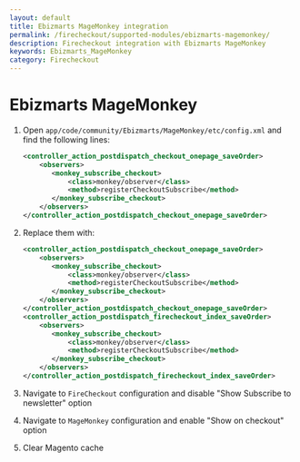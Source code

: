 ```yaml
---
layout: default
title: Ebizmarts MageMonkey integration
permalink: /firecheckout/supported-modules/ebizmarts-magemonkey/
description: Firecheckout integration with Ebizmarts MageMonkey
keywords: Ebizmarts_MageMonkey
category: Firecheckout
---
```


# Ebizmarts MageMonkey

 1. Open `app/code/community/Ebizmarts/MageMonkey/etc/config.xml` and find the following lines:

    ```xml
    <controller_action_postdispatch_checkout_onepage_saveOrder>
        <observers>
           <monkey_subscribe_checkout>
               <class>monkey/observer</class>
               <method>registerCheckoutSubscribe</method>
           </monkey_subscribe_checkout>
        </observers>
    </controller_action_postdispatch_checkout_onepage_saveOrder>
    ```

 2. Replace them with:

    ```xml
    <controller_action_postdispatch_checkout_onepage_saveOrder>
        <observers>
           <monkey_subscribe_checkout>
               <class>monkey/observer</class>
               <method>registerCheckoutSubscribe</method>
           </monkey_subscribe_checkout>
        </observers>
    </controller_action_postdispatch_checkout_onepage_saveOrder>
    <controller_action_postdispatch_firecheckout_index_saveOrder>
        <observers>
           <monkey_subscribe_checkout>
               <class>monkey/observer</class>
               <method>registerCheckoutSubscribe</method>
           </monkey_subscribe_checkout>
        </observers>
    </controller_action_postdispatch_firecheckout_index_saveOrder>
    ```

 3. Navigate to `FireCheckout` configuration and disable
 "Show Subscribe to newsletter" option
 4. Navigate to `MageMonkey` configuration and enable "Show on checkout" option
 5. Clear Magento cache
